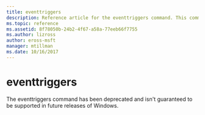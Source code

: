 ```yaml
---
title: eventtriggers
description: Reference article for the eventtriggers command. This command has been deprecated and isn't guaranteed to be supported in future releases of Windows.
ms.topic: reference
ms.assetid: 8f78050b-24b2-4f67-a58a-77eeb66f7755
ms.author: lizross
author: eross-msft
manager: mtillman
ms.date: 10/16/2017
---
```


# eventtriggers

The eventtriggers command has been deprecated and isn't guaranteed to be supported in future releases of Windows.